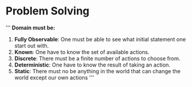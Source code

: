 # Problem Solving
'''
**Domain must be:**
1. **Fully Observable**: One must be able to see what initial statement one start out with.
2. **Known**: One have to know the set of available actions.
3. **Discrete**: There must be a finite number of actions to choose from.
4. **Deterministic**: One have to know the result of taking an action.
5. **Static**: There must no be anything in the world that can change the world except our own actions
'''




